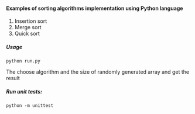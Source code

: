 #### Examples of sorting algorithms implementation using Python language
1. Insertion sort
2. Merge sort
3. Quick sort

##### Usage
~~~
python run.py
~~~
The choose algorithm and the size of randomly generated array and get the result

##### Run unit tests:
~~~
python -m unittest
~~~
